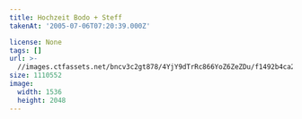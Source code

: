 ```yaml
---
title: Hochzeit Bodo + Steff
takenAt: '2005-07-06T07:20:39.000Z'

license: None
tags: []
url: >-
  //images.ctfassets.net/bncv3c2gt878/4YjY9dTrRc866YoZ6ZeZDu/f1492b4ca206ad01f5e31ac2a92123ae/hochzeit-bodo--steff_4560370376_o
size: 1110552
image:
  width: 1536
  height: 2048
---
```

